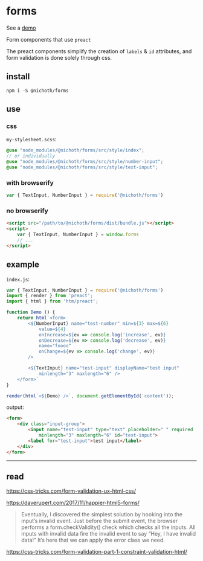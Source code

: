 # forms

See a [demo](https://nichoth.github.io/forms/)

Form components that use `preact`

The preact components simplify the creation of `labels` & `id` attributes, and
form validation is done solely through css.

## install

```
npm i -S @nichoth/forms
```

## use

### css
`my-stylesheet.scss`:
```scss
@use "node_modules/@nichoth/forms/src/style/index";
// or individually
@use "node_modules/@nichoth/forms/src/style/number-input";
@use "node_modules/@nichoth/forms/src/style/text-input";
```

### with browserify
```js
var { TextInput, NumberInput } = require('@nichoth/forms')
```

### no browserify
```html
<script src="/path/to/@nichoth/forms/dist/bundle.js"></script>
<script>
    var { TextInput, NumberInput } = window.forms
    // ...
</script>
```

## example

`index.js`:
```js
var { TextInput, NumberInput } = require('@nichoth/forms')
import { render } from 'preact';
import { html } from 'htm/preact';

function Demo () {
    return html`<form>
        <${NumberInput} name="test-number" min=${3} max=${6}
            value=${4}
            onIncrease=${ev => console.log('increase', ev)}
            onDecrease=${ev => console.log('decrease', ev)}
            name="foooo"
            onChange=${ev => console.log('change', ev)}
        />

        <${TextInput} name="test-input" displayName="test input"
            minlength="3" maxlength="6" />
    </form>`
}

render(html`<${Demo} />`, document.getElementById('content'));
```

output:
```html
<form>
    <div class="input-group">
        <input name="test-input" type="text" placeholder=" " required
            minlength="3" maxlength="6" id="test-input">
        <label for="test-input">test input</label>
    </div>
</form>
```

---------------------------------

## read

https://css-tricks.com/form-validation-ux-html-css/


https://daverupert.com/2017/11/happier-html5-forms/

> Eventually, I discovered the simplest solution by hooking into the input’s invalid event. Just before the submit event, the browser performs a form.checkValidity() check which checks all the inputs. All inputs with invalid data fire the invalid event to say “Hey, I have invalid data!” It’s here that we can apply the error class we need.


https://css-tricks.com/form-validation-part-1-constraint-validation-html/

